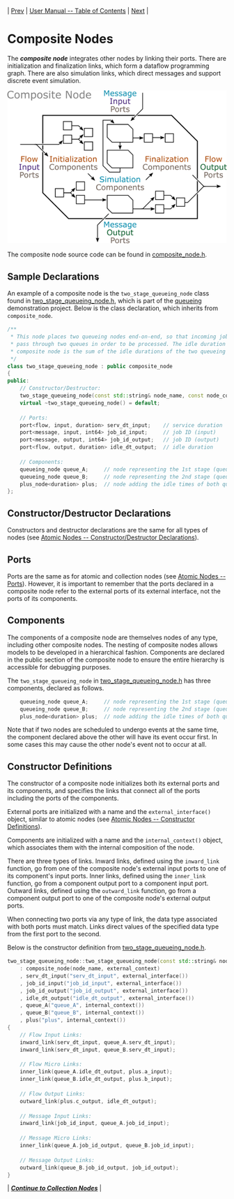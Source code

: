 | [Prev](function_nodes.html) | [User Manual -- Table of Contents](index.html) | [Next](collection_nodes.html) |
# Composite Nodes

The ***composite node*** integrates other nodes by linking their ports. There are initialization and finalization links, which form a dataflow programming graph. There are also simulation links, which direct messages and support discrete event simulation.

![Composite Node](../doc/images/sydevs_composite_node.png "SyDEVS composite node")

The composite node source code can be found in [composite_node.h](https://github.com/Autodesk/sydevs/blob/master/src/sydevs/systems/composite_node.h).

## Sample Declarations

An example of a composite node is the `two_stage_queueing_node` class found in [two_stage_queueing_node.h](https://github.com/Autodesk/sydevs/blob/master/src/examples/demo/queueing/two_stage_queueing_node.h), which is part of the [queueing](https://github.com/Autodesk/sydevs/tree/master/src/examples/demo/queueing) demonstration project. Below is the class declaration, which inherits from `composite_node`.

```cpp
/**
 * This node places two queueing nodes end-on-end, so that incoming jobs must
 * pass through two queues in order to be processed. The idle duration of this
 * composite node is the sum of the idle durations of the two queueing nodes.
 */
class two_stage_queueing_node : public composite_node
{
public:
    // Constructor/Destructor:
    two_stage_queueing_node(const std::string& node_name, const node_context& external_context);
    virtual ~two_stage_queueing_node() = default;

    // Ports:
    port<flow, input, duration> serv_dt_input;    // service duration
    port<message, input, int64> job_id_input;     // job ID (input)
    port<message, output, int64> job_id_output;   // job ID (output)
    port<flow, output, duration> idle_dt_output;  // idle duration

    // Components:
    queueing_node queue_A;     // node representing the 1st stage (queue A)
    queueing_node queue_B;     // node representing the 2nd stage (queue B)
    plus_node<duration> plus;  // node adding the idle times of both queues A and B
};
```

## Constructor/Destructor Declarations

Constructors and destructor declarations are the same for all types of nodes (see [Atomic Nodes -- Constructor/Destructor Declarations](atomic_nodes.html#constructordestructor-declarations)).

## Ports

Ports are the same as for atomic and collection nodes (see [Atomic Nodes -- Ports](atomic_nodes.html#ports)). However, it is important to remember that the ports declared in a composite node refer to the external ports of its external interface, not the ports of its components.

## Components

The components of a composite node are themselves nodes of any type, including other composite nodes. The nesting of composite nodes allows models to be developed in a hierarchical fashion. Components are declared in the public section of the composite node to ensure the entire hierarchy is accessible for debugging purposes.

The `two_stage_queueing_node` in [two_stage_queueing_node.h](https://github.com/Autodesk/sydevs/blob/master/src/examples/demo/queueing/two_stage_queueing_node.h) has three components, declared as follows.

```cpp
    queueing_node queue_A;     // node representing the 1st stage (queue A)
    queueing_node queue_B;     // node representing the 2nd stage (queue B)
    plus_node<duration> plus;  // node adding the idle times of both queues A and B
```

Note that if two nodes are scheduled to undergo events at the same time, the component declared above the other will have its event occur first. In some cases this may cause the other node's event not to occur at all.

## Constructor Definitions

The constructor of a composite node initializes both its external ports and its components, and specifies the links that connect all of the ports including the ports of the components. 

External ports are initialized with a name and the `external_interface()` object, similar to atomic nodes (see [Atomic Nodes -- Constructor Definitions](atomic_nodes.html#constructor-definitions)). 

Components are initialized with a name and the `internal_context()` object, which associates them with the internal composition of the node.

There are three types of links. Inward links, defined using the `inward_link` function, go from one of the composite node's external input ports to one of its component's input ports. Inner links, defined using the `inner_link` function, go from a component output port to a component input port. Outward links, defined using the `outward_link` function, go from a component output port to one of the composite node's external output ports.

When connecting two ports via any type of link, the data type associated with both ports must match. Links direct values of the specified data type from the first port to the second.

Below is the constructor definition from [two_stage_queueing_node.h](https://github.com/Autodesk/sydevs/blob/master/src/examples/demo/queueing/two_stage_queueing_node.h).

```cpp
two_stage_queueing_node::two_stage_queueing_node(const std::string& node_name, const node_context& external_context)
    : composite_node(node_name, external_context)
    , serv_dt_input("serv_dt_input", external_interface())
    , job_id_input("job_id_input", external_interface())
    , job_id_output("job_id_output", external_interface())
    , idle_dt_output("idle_dt_output", external_interface())
    , queue_A("queue_A", internal_context())
    , queue_B("queue_B", internal_context())
    , plus("plus", internal_context())
{
    // Flow Input Links:
    inward_link(serv_dt_input, queue_A.serv_dt_input);
    inward_link(serv_dt_input, queue_B.serv_dt_input);

    // Flow Micro Links:
    inner_link(queue_A.idle_dt_output, plus.a_input);
    inner_link(queue_B.idle_dt_output, plus.b_input);

    // Flow Output Links:
    outward_link(plus.c_output, idle_dt_output);

    // Message Input Links:
    inward_link(job_id_input, queue_A.job_id_input);

    // Message Micro Links:
    inner_link(queue_A.job_id_output, queue_B.job_id_input);

    // Message Output Links:
    outward_link(queue_B.job_id_output, job_id_output);
}
```

| [***Continue to Collection Nodes***](collection_nodes.html) |